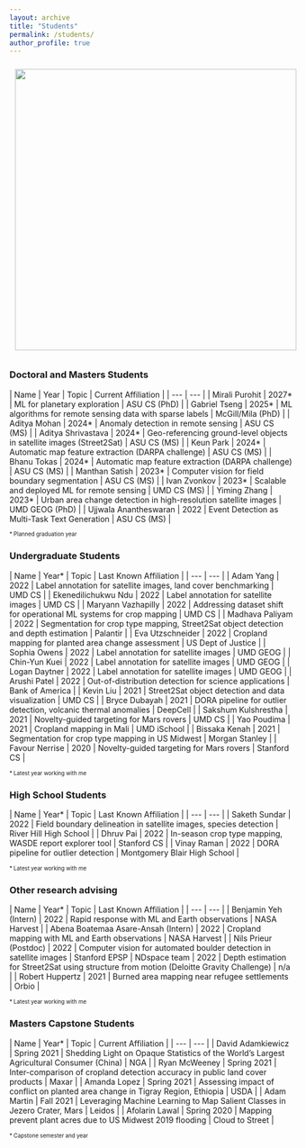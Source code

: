 ```yaml
---
layout: archive
title: "Students"
permalink: /students/
author_profile: true
---
```


<img style="float: center; padding: 10px 10px 10px 10px;" src="http://hannah-rae.github.io/images/group_zoom.jpg" width=500>

### Doctoral and Masters Students

| Name | Year | Topic | Current Affiliation |
| --- | --- |
| Mirali Purohit | 2027\* | ML for planetary exploration | ASU CS (PhD) |
| Gabriel Tseng | 2025\* | ML algorithms for remote sensing data with sparse labels | McGill/Mila (PhD) |
| Aditya Mohan | 2024\* | Anomaly detection in remote sensing | ASU CS (MS) |
| Aditya Shrivastava | 2024\* | Geo-referencing ground-level objects in satellite images (Street2Sat) | ASU CS (MS) |
| Keun Park | 2024\* | Automatic map feature extraction (DARPA challenge) | ASU CS (MS) |
| Bhanu Tokas | 2024\* | Automatic map feature extraction (DARPA challenge) | ASU CS (MS) |
| Manthan Satish | 2023\* | Computer vision for field boundary segmentation | ASU CS (MS) |
| Ivan Zvonkov | 2023\* | Scalable and deployed ML for remote sensing | UMD CS (MS) |
| Yiming Zhang | 2023\* | Urban area change detection in high-resolution satellite images | UMD GEOG (PhD) |
| Ujjwala Anantheswaran | 2022 | Event Detection as Multi-Task Text Generation | ASU CS (MS) |
<!-- | Kevin Yoo | 2023\* | Vegetation forecasting in satellite data | UMD CS (MS) | -->

<sub><sup>\* Planned graduation year</sup></sub>

### Undergraduate Students

| Name | Year\* | Topic | Last Known Affiliation |
| --- | --- |
| Adam Yang | 2022 | Label annotation for satellite images, land cover benchmarking | UMD CS |
| Ekenedilichukwu Ndu | 2022 | Label annotation for satellite images | UMD CS |
| Maryann Vazhapilly | 2022 | Addressing dataset shift for operational ML systems for crop mapping | UMD CS |
| Madhava Paliyam | 2022 | Segmentation for crop type mapping, Street2Sat object detection and depth estimation | Palantir |
| Eva Utzschneider | 2022 | Cropland mapping for planted area change assessment | US Dept of Justice |
| Sophia Owens | 2022 | Label annotation for satellite images | UMD GEOG |
| Chin-Yun Kuei | 2022 | Label annotation for satellite images | UMD GEOG |
| Logan Daytner | 2022 | Label annotation for satellite images | UMD GEOG |
| Arushi Patel | 2022 | Out-of-distribution detection for science applications | Bank of America |
| Kevin Liu | 2021 | Street2Sat object detection and data visualization | UMD CS |
| Bryce Dubayah | 2021 | DORA pipeline for outlier detection, volcanic thermal anomalies | DeepCell |
| Sakshum Kulshrestha | 2021 | Novelty-guided targeting for Mars rovers | UMD CS |
| Yao Poudima | 2021 | Cropland mapping in Mali | UMD iSchool |
| Bissaka Kenah | 2021 | Segmentation for crop type mapping in US Midwest | Morgan Stanley |
| Favour Nerrise | 2020 | Novelty-guided targeting for Mars rovers | Stanford CS |

<sub><sup>\* Latest year working with me</sup></sub>

### High School Students

| Name | Year\* | Topic | Last Known Affiliation |
| --- | --- |
| Saketh Sundar | 2022 | Field boundary delineation in satellite images, species detection | River Hill High School |
| Dhruv Pai | 2022 | In-season crop type mapping, WASDE report explorer tool | Stanford CS |
| Vinay Raman | 2022 | DORA pipeline for outlier detection | Montgomery Blair High School |

<sub><sup>\* Latest year working with me</sup></sub>

### Other research advising

| Name | Year\* | Topic | Last Known Affiliation |
| --- | --- |
| Benjamin Yeh (Intern) | 2022 | Rapid response with ML and Earth observations | NASA Harvest |
| Abena Boatemaa Asare-Ansah (Intern) | 2022 | Cropland mapping with ML and Earth observations | NASA Harvest |
| Nils Prieur (Postdoc) | 2022 | Computer vision for automated boulder detection in satellite images | Stanford EPSP
| NDspace team | 2022 | Depth estimation for Street2Sat using structure from motion (Deloitte Gravity Challenge) | n/a |
| Robert Huppertz | 2021 | Burned area mapping near refugee settlements | Orbio |

<sub><sup>\* Latest year working with me</sup></sub>

### Masters Capstone Students

| Name | Year\* | Topic | Current Affiliation |
| --- | --- |
| David Adamkiewicz | Spring 2021 | Shedding Light on Opaque Statistics of the World’s Largest Agricultural Consumer (China) | NGA |
| Ryan McWeeney | Spring 2021 | Inter-comparison of cropland detection accuracy in public land cover products | Maxar |
| Amanda Lopez | Spring 2021 | Assessing impact of conflict on planted area change in Tigray Region, Ethiopia | USDA |
| Adam Martin | Fall 2021 | Leveraging Machine Learning to Map Salient Classes in Jezero Crater, Mars | Leidos |
| Afolarin Lawal | Spring 2020 | Mapping prevent plant acres due to US Midwest 2019 flooding | Cloud to Street |

<sub><sup>\* Capstone semester and year</sup></sub>